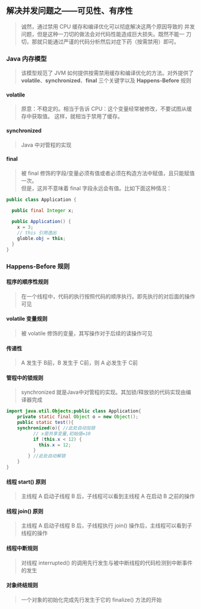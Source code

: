 ## 解决并发问题之——可见性、有序性
>诚然，通过禁用 CPU 缓存和编译优化可以彻底解决这两个原因导致的
>并发问题，但是这种一刀切的做法会对代码性能造成巨大损失。既然不能一
>刀切，那就只能通过严谨的代码分析然后对症下药（按需禁用）即可。    
### Java 内存模型
>该模型规范了 JVM 如何提供按需禁用缓存和编译优化的方法。对外提供了
>**volatile**、**synchronized**、**final** 三个关键字以及 **Happens-Before** 
>规则
#### volatile
>原意：不稳定的。相当于告诉 CPU：这个变量经常被修改，不要试图从缓存中获取值。
>这样，就相当于禁用了缓存。
#### synchronized
> Java 中对管程的实现
#### final
>被 final 修饰的字段/变量必须有值或者必须在构造方法中赋值，且只能赋值一次。  
>但是，这并不意味着 final 字段永远会有值。比如下面这种情况：  
```java
public class Application {

  public final Integer x;
  
  public Application() {
    x = 3;
    // this 引用逸出
    globle.obj = this;
  }
}
```
### Happens-Before 规则   
#### 程序的顺序性规则   
>在一个线程中，代码的执行按照代码的顺序执行。即先执行的对后面的操作可见
#### volatile 变量规则
>被 volatile 修饰的变量，其写操作对于后续的读操作可见
#### 传递性
>A 发生于 B前，B 发生于 C前，则 A 必发生于 C前
#### 管程中的锁规则
>synchronized 就是Java中对管程的实现。其加锁/释放锁的代码实现由编译器完成
    
```java
import java.util.Objects;public class Application{
    private static final Object o = new Object();
    public static test(){
    synchronized(o){ //此处自动加锁
          // x是共享变量,初始值=10
          if (this.x < 12) {
            this.x = 12; 
          }  
        } //此处自动解锁
    }
}
```
#### 线程 start() 原则
>主线程 A 启动子线程 B 后，子线程可以看到主线程 A 在启动 B 之前的操作
#### 线程 join() 原则
>主线程 A 启动子线程 B 后，子线程执行 join() 操作后，主线程可以看到子线程的操作
#### 线程中断规则
>对线程 interrupted() 的调用先行发生与被中断线程的代码检测到中断事件的发生
#### 对象终结规则
>一个对象的初始化完成先行发生于它的 finalize() 方法的开始


